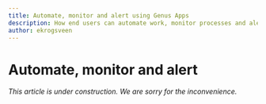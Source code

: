 ```yaml
---
title: Automate, monitor and alert using Genus Apps
description: How end users can automate work, monitor processes and alert events using Genus Apps
author: ekrogsveen
---
```

# Automate, monitor and alert

_This article is under construction. We are sorry for the inconvenience._